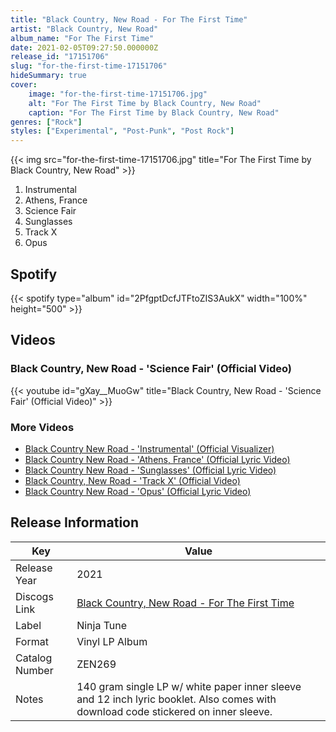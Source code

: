```yaml
---
title: "Black Country, New Road - For The First Time"
artist: "Black Country, New Road"
album_name: "For The First Time"
date: 2021-02-05T09:27:50.000000Z
release_id: "17151706"
slug: "for-the-first-time-17151706"
hideSummary: true
cover:
    image: "for-the-first-time-17151706.jpg"
    alt: "For The First Time by Black Country, New Road"
    caption: "For The First Time by Black Country, New Road"
genres: ["Rock"]
styles: ["Experimental", "Post-Punk", "Post Rock"]
---
```


{{< img src="for-the-first-time-17151706.jpg" title="For The First Time by Black Country, New Road" >}}

<!-- section break -->

1. Instrumental
2. Athens, France
3. Science Fair
4. Sunglasses
5. Track X
6. Opus

<!-- section break -->


## Spotify
{{< spotify type="album" id="2PfgptDcfJTFtoZIS3AukX" width="100%" height="500" >}}



## Videos
### Black Country, New Road - 'Science Fair' (Official Video)
{{< youtube id="gXay__MuoGw" title="Black Country, New Road - 'Science Fair' (Official Video)" >}}<br>

### More Videos

- [Black Country New Road - 'Instrumental' (Official Visualizer)](https://www.youtube.com/watch?v=95k_xxZvMIc)
- [Black Country New Road - 'Athens, France' (Official Lyric Video)](https://www.youtube.com/watch?v=xDcGl8tZhrs)
- [Black Country New Road - 'Sunglasses' (Official Lyric Video)](https://www.youtube.com/watch?v=7t-9rgpzU6A)
- [Black Country, New Road - 'Track X' (Official Video)](https://www.youtube.com/watch?v=u3H8O8RJp3M)
- [Black Country New Road - 'Opus' (Official Lyric Video)](https://www.youtube.com/watch?v=jkppJiPZJaw)


## Release Information
|  Key           | Value                                                |
| ---------------| ---------------------------------------------------- |
| Release Year   | 2021                                   |
| Discogs Link   | [Black Country, New Road - For The First Time](https://www.discogs.com/release/17151706-Black-Country-New-Road-For-The-First-Time) |
| Label          | Ninja Tune |
| Format         | Vinyl LP Album |
| Catalog Number | ZEN269 |
| Notes | 140 gram single LP w/ white paper inner sleeve and 12 inch lyric booklet. Also comes with download code stickered on inner sleeve. |